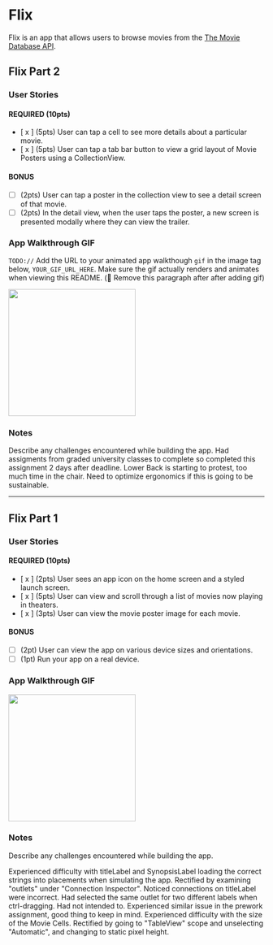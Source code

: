 # Flix

Flix is an app that allows users to browse movies from the [The Movie Database API](http://docs.themoviedb.apiary.io/#).


## Flix Part 2

### User Stories

#### REQUIRED (10pts)
- [ x ] (5pts) User can tap a cell to see more details about a particular movie.
- [ x ] (5pts) User can tap a tab bar button to view a grid layout of Movie Posters using a CollectionView.

#### BONUS
- [ ] (2pts) User can tap a poster in the collection view to see a detail screen of that movie.
- [ ] (2pts) In the detail view, when the user taps the poster, a new screen is presented modally where they can view the trailer.

### App Walkthrough GIF
`TODO://` Add the URL to your animated app walkthough `gif` in the image tag below, `YOUR_GIF_URL_HERE`. Make sure the gif actually renders and animates when viewing this README. (🚫 Remove this paragraph after after adding gif)

<img src="https://imgur.com/DdGhOq2.gif" width=250><br>

### Notes
Describe any challenges encountered while building the app.
Had assigments from graded university classes to complete so completed this assignment 2 days after deadline.
Lower Back is starting to protest, too much time in the chair. Need to optimize ergonomics if this is going to be sustainable.


---

## Flix Part 1

### User Stories

#### REQUIRED (10pts)
- [ x ] (2pts) User sees an app icon on the home screen and a styled launch screen.
- [ x ] (5pts) User can view and scroll through a list of movies now playing in theaters.
- [ x ] (3pts) User can view the movie poster image for each movie.

#### BONUS
- [ ] (2pt) User can view the app on various device sizes and orientations.
- [ ] (1pt) Run your app on a real device.

### App Walkthrough GIF
<img src="https://i.imgur.com/h4V0Cxg.gif" width=250><br>


### Notes
Describe any challenges encountered while building the app.

Experienced difficulty with titleLabel and SynopsisLabel loading the correct strings into placements when simulating the app. Rectified by examining "outlets" under "Connection Inspector". Noticed connections on titleLabel were incorrect. Had selected the same outlet for two different labels when ctrl-dragging. Had not intended to. Experienced similar issue in the prework assignment, good thing to keep in mind.
Experienced difficulty with the size of the Movie Cells. Rectified by going to "TableView" scope and unselecting "Automatic", and changing to static pixel height.

